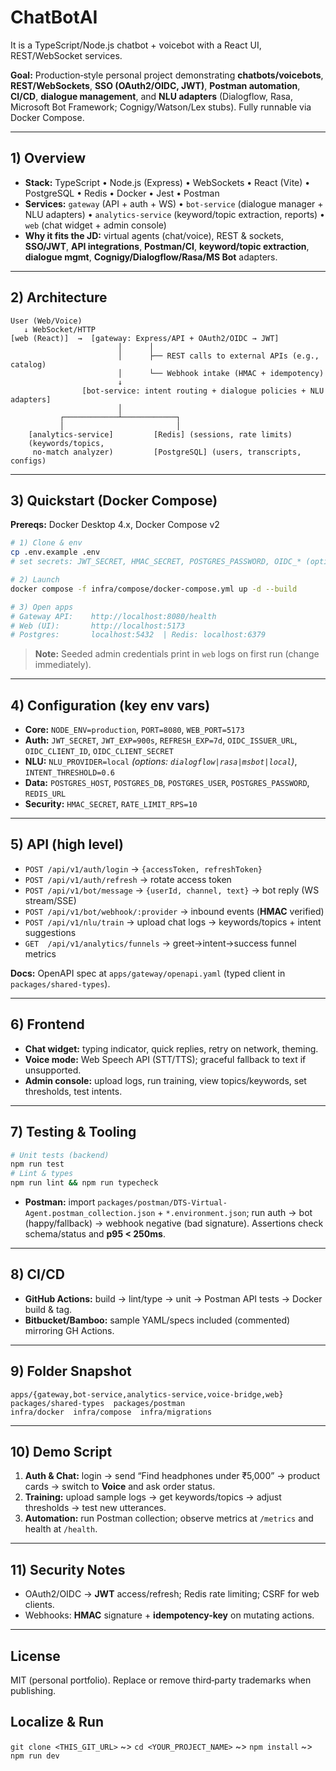 # ChatBotAI
It is a TypeScript/Node.js chatbot + voicebot with a React UI, REST/WebSocket services. 

**Goal:** Production‑style personal project demonstrating **chatbots/voicebots**, **REST/WebSockets**, **SSO (OAuth2/OIDC, JWT)**, **Postman automation**, **CI/CD**, **dialogue management**, and **NLU adapters** (Dialogflow, Rasa, Microsoft Bot Framework; Cognigy/Watson/Lex stubs). Fully runnable via Docker Compose.

---

## 1) Overview

* **Stack:** TypeScript • Node.js (Express) • WebSockets • React (Vite) • PostgreSQL • Redis • Docker • Jest • Postman
* **Services:** `gateway` (API + auth + WS) • `bot-service` (dialogue manager + NLU adapters) • `analytics-service` (keyword/topic extraction, reports) • `web` (chat widget + admin console)
* **Why it fits the JD:** virtual agents (chat/voice), REST & sockets, **SSO/JWT**, **API integrations**, **Postman/CI**, **keyword/topic extraction**, **dialogue mgmt**, **Cognigy/Dialogflow/Rasa/MS Bot** adapters.

---

## 2) Architecture

```
User (Web/Voice)
   ↓ WebSocket/HTTP
[web (React)]  →  [gateway: Express/API + OAuth2/OIDC → JWT]
                        │      │
                        │      ├── REST calls to external APIs (e.g., catalog)
                        │      └── Webhook intake (HMAC + idempotency)
                        ↓
                [bot-service: intent routing + dialogue policies + NLU adapters]
                        │
           ┌────────────┴────────────┐
           │                         │
    [analytics-service]         [Redis] (sessions, rate limits)
    (keywords/topics,           
     no-match analyzer)         [PostgreSQL] (users, transcripts, configs)
```

---

## 3) Quickstart (Docker Compose)

**Prereqs:** Docker Desktop 4.x, Docker Compose v2

```bash
# 1) Clone & env
cp .env.example .env
# set secrets: JWT_SECRET, HMAC_SECRET, POSTGRES_PASSWORD, OIDC_* (optional), NLU_PROVIDER=local

# 2) Launch
docker compose -f infra/compose/docker-compose.yml up -d --build

# 3) Open apps
# Gateway API:    http://localhost:8080/health
# Web (UI):       http://localhost:5173
# Postgres:       localhost:5432  | Redis: localhost:6379
```

> **Note:** Seeded admin credentials print in `web` logs on first run (change immediately).

---

## 4) Configuration (key env vars)

* **Core:** `NODE_ENV=production`, `PORT=8080`, `WEB_PORT=5173`
* **Auth:** `JWT_SECRET`, `JWT_EXP=900s`, `REFRESH_EXP=7d`, `OIDC_ISSUER_URL`, `OIDC_CLIENT_ID`, `OIDC_CLIENT_SECRET`
* **NLU:** `NLU_PROVIDER=local` *(options: `dialogflow|rasa|msbot|local`)*, `INTENT_THRESHOLD=0.6`
* **Data:** `POSTGRES_HOST`, `POSTGRES_DB`, `POSTGRES_USER`, `POSTGRES_PASSWORD`, `REDIS_URL`
* **Security:** `HMAC_SECRET`, `RATE_LIMIT_RPS=10`

---

## 5) API (high level)

* `POST /api/v1/auth/login` → `{accessToken, refreshToken}`
* `POST /api/v1/auth/refresh` → rotate access token
* `POST /api/v1/bot/message` → `{userId, channel, text}` → bot reply (WS stream/SSE)
* `POST /api/v1/bot/webhook/:provider` → inbound events (**HMAC** verified)
* `POST /api/v1/nlu/train` → upload chat logs → keywords/topics + intent suggestions
* `GET  /api/v1/analytics/funnels` → greet→intent→success funnel metrics

**Docs:** OpenAPI spec at `apps/gateway/openapi.yaml` (typed client in `packages/shared-types`).

---

## 6) Frontend

* **Chat widget:** typing indicator, quick replies, retry on network, theming.
* **Voice mode:** Web Speech API (STT/TTS); graceful fallback to text if unsupported.
* **Admin console:** upload logs, run training, view topics/keywords, set thresholds, test intents.

---

## 7) Testing & Tooling

```bash
# Unit tests (backend)
npm run test
# Lint & types
npm run lint && npm run typecheck
```

* **Postman:** import `packages/postman/DTS-Virtual-Agent.postman_collection.json` + `*.environment.json`; run auth → bot (happy/fallback) → webhook negative (bad signature). Assertions check schema/status and **p95 < 250ms**.

---

## 8) CI/CD

* **GitHub Actions:** build → lint/type → unit → Postman API tests → Docker build & tag.
* **Bitbucket/Bamboo:** sample YAML/specs included (commented) mirroring GH Actions.

---

## 9) Folder Snapshot

```
apps/{gateway,bot-service,analytics-service,voice-bridge,web}
packages/shared-types  packages/postman
infra/docker  infra/compose  infra/migrations
```

---

## 10) Demo Script

1. **Auth & Chat:** login → send “Find headphones under ₹5,000” → product cards → switch to **Voice** and ask order status.
2. **Training:** upload sample logs → get keywords/topics → adjust thresholds → test new utterances.
3. **Automation:** run Postman collection; observe metrics at `/metrics` and health at `/health`.

---

## 11) Security Notes

* OAuth2/OIDC → **JWT** access/refresh; Redis rate limiting; CSRF for web clients.
* Webhooks: **HMAC** signature + **idempotency-key** on mutating actions.

---

## License

MIT (personal portfolio). Replace or remove third‑party trademarks when publishing.

## Localize & Run

`git clone <THIS_GIT_URL>` ~>
`cd <YOUR_PROJECT_NAME>` ~>
`npm install` ~>
`npm run dev`

